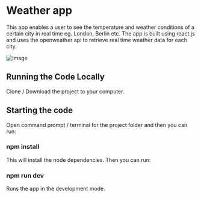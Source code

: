 # Weather app

This app enables a user to see the temperature and weather conditions of a certain city in real time eg. London, Berlin etc. The app is built using react.js and uses the openweather api to retrieve real time weather data for each city. 

![image](https://github.com/johnnyd81/weather-app/assets/95863021/947e8fef-5caf-4e41-9bf8-4737f3da124e)

## Running the Code Locally
Clone / Download the project to your computer.

## Starting the code
Open command prompt / terminal for the project folder and then you can run:

### npm install
This will install the node dependencies. Then you can run:

### npm run dev
Runs the app in the development mode.




